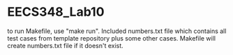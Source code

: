 # EECS348_Lab10

to run Makefile, use "make run". Included numbers.txt file which contains all test cases from template repository plus some other cases. Makefile will create numbers.txt file if it doesn't exist. 
